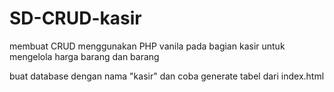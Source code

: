 # SD-CRUD-kasir
 membuat CRUD menggunakan PHP vanila pada bagian kasir untuk mengelola harga barang dan barang

buat database dengan nama "kasir" dan coba generate tabel dari index.html
